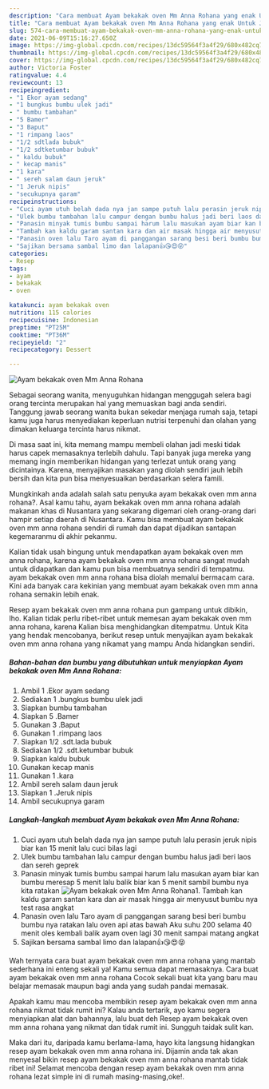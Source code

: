 ```yaml
---
description: "Cara membuat Ayam bekakak oven Mm Anna Rohana yang enak Untuk Jualan"
title: "Cara membuat Ayam bekakak oven Mm Anna Rohana yang enak Untuk Jualan"
slug: 574-cara-membuat-ayam-bekakak-oven-mm-anna-rohana-yang-enak-untuk-jualan
date: 2021-06-09T15:16:27.650Z
image: https://img-global.cpcdn.com/recipes/13dc59564f3a4f29/680x482cq70/ayam-bekakak-oven-mm-anna-rohana-foto-resep-utama.jpg
thumbnail: https://img-global.cpcdn.com/recipes/13dc59564f3a4f29/680x482cq70/ayam-bekakak-oven-mm-anna-rohana-foto-resep-utama.jpg
cover: https://img-global.cpcdn.com/recipes/13dc59564f3a4f29/680x482cq70/ayam-bekakak-oven-mm-anna-rohana-foto-resep-utama.jpg
author: Victoria Foster
ratingvalue: 4.4
reviewcount: 13
recipeingredient:
- "1 Ekor ayam sedang"
- "1 bungkus bumbu ulek jadi"
- " bumbu tambahan"
- "5 Bamer"
- "3 Baput"
- "1 rimpang laos"
- "1/2 sdtlada bubuk"
- "1/2 sdtketumbar bubuk"
- " kaldu bubuk"
- " kecap manis"
- "1 kara"
- " sereh salam daun jeruk"
- "1 Jeruk nipis"
- "secukupnya garam"
recipeinstructions:
- "Cuci ayam utuh belah dada nya jan sampe putuh lalu perasin jeruk nipis biar kan 15 menit lalu cuci bilas lagi"
- "Ulek bumbu tambahan lalu campur dengan bumbu halus jadi beri laos dan sereh geprek"
- "Panasin minyak tumis bumbu sampai harum lalu masukan ayam biar kan bumbu meresap 5 menit lalu balik biar kan 5 menit sambil bumbu nya kita ratakan"
- "Tambah kan kaldu garam santan kara dan air masak hingga air menyusut bumbu nya test rasa angkat"
- "Panasin oven lalu Taro ayam di panggangan sarang besi beri bumbu bumbu nya ratakan lalu oven api atas bawah Aku suhu 200 selama 40 menit oles kembali balik ayam oven lagi 30 menit sampai matang angkat"
- "Sajikan bersama sambal limo dan lalapan👍😘😍😝"
categories:
- Resep
tags:
- ayam
- bekakak
- oven

katakunci: ayam bekakak oven 
nutrition: 115 calories
recipecuisine: Indonesian
preptime: "PT25M"
cooktime: "PT36M"
recipeyield: "2"
recipecategory: Dessert

---
```



![Ayam bekakak oven Mm Anna Rohana](https://img-global.cpcdn.com/recipes/13dc59564f3a4f29/680x482cq70/ayam-bekakak-oven-mm-anna-rohana-foto-resep-utama.jpg)

Sebagai seorang wanita, menyuguhkan hidangan menggugah selera bagi orang tercinta merupakan hal yang memuaskan bagi anda sendiri. Tanggung jawab seorang  wanita bukan sekedar menjaga rumah saja, tetapi kamu juga harus menyediakan keperluan nutrisi terpenuhi dan olahan yang dimakan keluarga tercinta harus nikmat.

Di masa  saat ini, kita memang mampu membeli olahan jadi meski tidak harus capek memasaknya terlebih dahulu. Tapi banyak juga mereka yang memang ingin memberikan hidangan yang terlezat untuk orang yang dicintainya. Karena, menyajikan masakan yang diolah sendiri jauh lebih bersih dan kita pun bisa menyesuaikan berdasarkan selera famili. 



Mungkinkah anda adalah salah satu penyuka ayam bekakak oven mm anna rohana?. Asal kamu tahu, ayam bekakak oven mm anna rohana adalah makanan khas di Nusantara yang sekarang digemari oleh orang-orang dari hampir setiap daerah di Nusantara. Kamu bisa membuat ayam bekakak oven mm anna rohana sendiri di rumah dan dapat dijadikan santapan kegemaranmu di akhir pekanmu.

Kalian tidak usah bingung untuk mendapatkan ayam bekakak oven mm anna rohana, karena ayam bekakak oven mm anna rohana sangat mudah untuk didapatkan dan kamu pun bisa membuatnya sendiri di tempatmu. ayam bekakak oven mm anna rohana bisa diolah memalui bermacam cara. Kini ada banyak cara kekinian yang membuat ayam bekakak oven mm anna rohana semakin lebih enak.

Resep ayam bekakak oven mm anna rohana pun gampang untuk dibikin, lho. Kalian tidak perlu ribet-ribet untuk memesan ayam bekakak oven mm anna rohana, karena Kalian bisa menghidangkan ditempatmu. Untuk Kita yang hendak mencobanya, berikut resep untuk menyajikan ayam bekakak oven mm anna rohana yang nikamat yang mampu Anda hidangkan sendiri.

<!--inarticleads1-->

##### Bahan-bahan dan bumbu yang dibutuhkan untuk menyiapkan Ayam bekakak oven Mm Anna Rohana:

1. Ambil 1 .Ekor ayam sedang
1. Sediakan 1 .bungkus bumbu ulek jadi
1. Siapkan  bumbu tambahan
1. Siapkan 5 .Bamer
1. Gunakan 3 .Baput
1. Gunakan 1 .rimpang laos
1. Siapkan 1/2 .sdt.lada bubuk
1. Sediakan 1/2 .sdt.ketumbar bubuk
1. Siapkan  kaldu bubuk
1. Gunakan  kecap manis
1. Gunakan 1 .kara
1. Ambil  sereh salam daun jeruk
1. Siapkan 1 .Jeruk nipis
1. Ambil secukupnya garam




<!--inarticleads2-->

##### Langkah-langkah membuat Ayam bekakak oven Mm Anna Rohana:

1. Cuci ayam utuh belah dada nya jan sampe putuh lalu perasin jeruk nipis biar kan 15 menit lalu cuci bilas lagi
1. Ulek bumbu tambahan lalu campur dengan bumbu halus jadi beri laos dan sereh geprek
1. Panasin minyak tumis bumbu sampai harum lalu masukan ayam biar kan bumbu meresap 5 menit lalu balik biar kan 5 menit sambil bumbu nya kita ratakan
<img src="//assets-global.cpcdn.com/assets/icons/button_play-2c75c40dde080a61004c1f40b05d8f140eaff45d7e9e6481dc71c63d2e7c4909.png" alt="Ayam bekakak oven Mm Anna Rohana">1. Tambah kan kaldu garam santan kara dan air masak hingga air menyusut bumbu nya test rasa angkat
1. Panasin oven lalu Taro ayam di panggangan sarang besi beri bumbu bumbu nya ratakan lalu oven api atas bawah Aku suhu 200 selama 40 menit oles kembali balik ayam oven lagi 30 menit sampai matang angkat
1. Sajikan bersama sambal limo dan lalapan👍😘😍😝




Wah ternyata cara buat ayam bekakak oven mm anna rohana yang mantab sederhana ini enteng sekali ya! Kamu semua dapat memasaknya. Cara buat ayam bekakak oven mm anna rohana Cocok sekali buat kita yang baru mau belajar memasak maupun bagi anda yang sudah pandai memasak.

Apakah kamu mau mencoba membikin resep ayam bekakak oven mm anna rohana nikmat tidak rumit ini? Kalau anda tertarik, ayo kamu segera menyiapkan alat dan bahannya, lalu buat deh Resep ayam bekakak oven mm anna rohana yang nikmat dan tidak rumit ini. Sungguh taidak sulit kan. 

Maka dari itu, daripada kamu berlama-lama, hayo kita langsung hidangkan resep ayam bekakak oven mm anna rohana ini. Dijamin anda tak akan menyesal bikin resep ayam bekakak oven mm anna rohana mantab tidak ribet ini! Selamat mencoba dengan resep ayam bekakak oven mm anna rohana lezat simple ini di rumah masing-masing,oke!.


